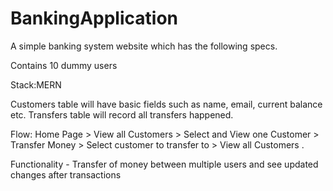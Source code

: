 # BankingApplication
A simple banking system website which has the following specs.

Contains 10 dummy users

Stack:MERN

Customers table will have basic fields such as name, email, current balance etc. Transfers table will record all transfers happened.

Flow: Home Page > View all Customers > Select and View one Customer > Transfer Money > Select customer to transfer to > View all Customers .

Functionality - Transfer of money between multiple users and see updated changes after transactions
